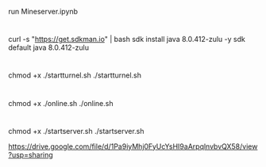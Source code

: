run Mineserver.ipynb
#
curl -s "https://get.sdkman.io" | bash
sdk install java 8.0.412-zulu -y
sdk default java 8.0.412-zulu
#
chmod +x ./startturnel.sh
./startturnel.sh
#
chmod +x ./online.sh
./online.sh
#
chmod +x ./startserver.sh
./startserver.sh

https://drive.google.com/file/d/1Pa9iyMhj0FyUcYsHI9aArpqlnvbvQX58/view?usp=sharing
